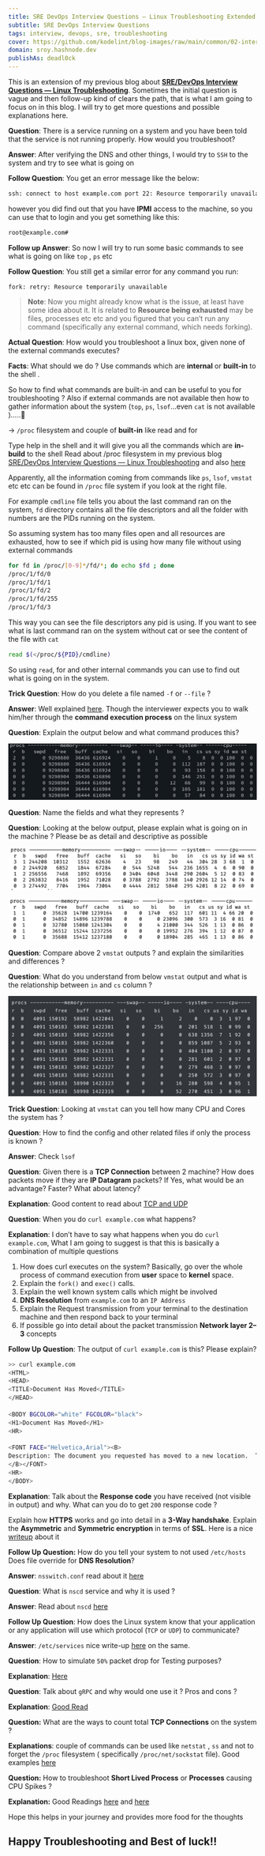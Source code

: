 ```yaml
---
title: SRE DevOps Interview Questions — Linux Troubleshooting Extended
subtitle: SRE DevOps Interview Questions
tags: interview, devops, sre, troubleshooting
cover: https://github.com/kodelint/blog-images/raw/main/common/02-interview-01.jpeg?auto=compress
domain: sroy.hashnode.dev
publishAs: deadl0ck
---
```


This is an extension of my previous blog about **[SRE/DevOps Interview Questions — Linux Troubleshooting](https://awstip.com/sre-devops-interview-questions-linux-troubleshooting-1b8ffe82c16)**. Sometimes the initial question is vague and then follow-up kind of clears the path, that is what I am going to focus on in this blog. I will try to get more questions and possible explanations here.

**Question**: There is a service running on a system and you have been told that the service is not running properly. How would you troubleshoot?

**Answer**: After verifying the DNS and other things, I would try to `SSH` to the system and try to see what is going on

**Follow Question**: You get an error message like the below:
```bash
ssh: connect to host example.com port 22: Resource temporarily unavailable
```

however you did find out that you have **IPMI** access to the machine, so you can use that to login and you get something like this:
```bash
root@example.com#
```

**Follow up Answer**: So now I will try to run some basic commands to see what is going on like `top` , `ps` etc

**Follow Question**: You still get a similar error for any command you run:
```
fork: retry: Resource temporarily unavailable
```
>  **Note**: Now you might already know what is the issue, at least have some idea about it. It is related to **Resource being exhausted** may be files, processes etc etc and you figured that you can’t run any command (specifically any external command, which needs forking).

**Actual Question**: How would you troubleshoot a linux box, given none of the external commands executes?

**Facts**: What should we do ? Use commands which are **internal** or **built-in** to the shell .

So how to find what commands are built-in and can be useful to you for troubleshooting ? Also if external commands are not available then how to gather information about the system (`top`, `ps`, `lsof`…even `cat` is not available )…..🤔

→ `/proc` filesystem and couple of **built-in** like read and for
>  
Type help in the shell and it will give you all the commands which are **in-build** to the shell
Read about /proc filesystem in my previous blog [SRE/DevOps Interview Questions — Linux Troubleshooting](https://awstip.com/sre-devops-interview-questions-linux-troubleshooting-1b8ffe82c16) and also [here](https://www.kernel.org/doc/html/latest/filesystems/proc.html)

Apparently, all the information coming from commands like `ps`, `lsof`, `vmstat` etc etc can be found in `/proc` file system if you look at the right file.

For example `cmdline` file tells you about the last command ran on the system, `fd` directory contains all the file descriptors and all the folder with numbers are the PIDs running on the system.

So assuming system has too many files open and all resources are exhausted, how to see if which pid is using how many file without using external commands
```bash
for fd in /proc/[0-9]*/fd/*; do echo $fd ; done
/proc/1/fd/0
/proc/1/fd/1
/proc/1/fd/2
/proc/1/fd/255
/proc/1/fd/3
```

This way you can see the file descriptors any pid is using. If you want to see what is last command ran on the system without cat or see the content of the file with `cat`
```bash
read $(</proc/${PID}/cmdline)
```
So using `read`, for and other internal commands you can use to find out what is going on in the system.

**Trick Question**: How do you delete a file named `-f` or `--file` ?

**Answer**: Well explained [here](https://www.cyberciti.biz/faq/unix-linux-remove-strange-names-files/). Though the interviewer expects you to walk him/her through the **command execution process** on the linux system

**Question**: Explain the output below and what command produces this?

![](https://github.com/kodelint/blog-images/raw/main/common/02-interview-02.png)

**Question**: Name the fields and what they represents ?

**Question**: Looking at the below output, please explain what is going on in the machine ? Please be as detail and descriptive as possible

![](https://github.com/kodelint/blog-images/raw/main/common/02-interview-03.png)

![](https://github.com/kodelint/blog-images/raw/main/common/02-interview-04.png)

**Question**: Compare above 2 `vmstat` outputs ? and explain the similarities and differences ?

**Question**: What do you understand from below `vmstat` output and what is the relationship between `in` and `cs` column ?

![](https://github.com/kodelint/blog-images/raw/main/common/02-interview-05.png)

**Trick Question**: Looking at `vmstat` can you tell how many CPU and Cores the system has ?

**Question**: How to find the config and other related files if only the process is known ?

**Answer**: Check `lsof`

**Question**: Given there is a **TCP Connection** between 2 machine? How does packets move if they are **IP Datagram** packets? If Yes, what would be an advantage? Faster? What about latency?

**Explanation**: Good content to read about [TCP and UDP](https://www.guru99.com/tcp-vs-udp-understanding-the-difference.html)

**Question**: When you do `curl example.com` what happens?

**Explanation**: I don’t have to say what happens when you do `curl example.com`, What I am going to suggest is that this is basically a combination of multiple questions
>
 1. How does curl executes on the system? Basically, go over the whole process of command execution from **user** space to **kernel** space.
 2. Explain the `fork()` and `exec()` calls.
 3. Explain the well known system calls which might be involved
 4. **DNS Resolution** from `example.com` to an `IP Address`
 5. Explain the Request transmission from your terminal to the destination machine and then respond back to your terminal
 6. If possible go into detail about the packet transmission **Network layer 2–3** concepts

**Follow Up Question**: The output of `curl example.com` is this? Please explain?
```bash
>> curl example.com
<HTML>
<HEAD>
<TITLE>Document Has Moved</TITLE>
</HEAD>

<BODY BGCOLOR="white" FGCOLOR="black">
<H1>Document Has Moved</H1>
<HR>

<FONT FACE="Helvetica,Arial"><B>
Description: The document you requested has moved to a new location.  The new location is "https://www.example.com/".
</B></FONT>
<HR>
</BODY>
```
**Explanation**: Talk about the **Response code** you have received (not visible in output) and why. What can you do to get `200` response code ?

Explain how **HTTPS** works and go into detail in a **3-Way handshake**. Explain the **Asymmetric** and **Symmetric encryption** in terms of **SSL**. Here is a nice [writeup](https://www.digicert.com/faq/ssl-cryptography.htm) about it

**Follow Up Question:** How do you tell your system to not used `/etc/hosts` Does file override for **DNS Resolution**?

**Answer**: `nsswitch.conf` read about it [here](https://www.techtarget.com/searchitchannel/feature/Using-nsswitchconf-to-find-Linux-system-information)

**Question**: What is `nscd` service and why it is used ?

**Answer**: Read about `nscd` [here](https://www.thegeekdiary.com/linux-os-service-nscd/#:~:text=This%20is%20the%20Name%20Service,such%20as%20NIS%20or%20LDAP.)

**Follow Up Question**: How does the Linux system know that your application or any application will use which protocol (`TCP` or `UDP`) to communicate?

**Answer**: `/etc/services` nice write-up [here](https://breanneboland.com/blog/2019/02/22/etc-services-is-made-of-ports-and-people/) on the same.

**Question**: How to simulate `50%` packet drop for Testing purposes?

**Explanation**: [Here](https://www.pico.net/kb/how-can-i-simulate-delayed-and-dropped-packets-in-linux/)

**Question**: Talk about `gRPC` and why would one use it ? Pros and cons ?

**Explanation**: [Good Read](https://blog.dreamfactory.com/grpc-vs-rest-how-does-grpc-compare-with-traditional-rest-apis/#:~:text=%E2%80%9CgRPC%20is%20roughly%207%20times,HTTP%2F2%20by%20gRPC.%E2%80%9D)

**Question:** What are the ways to count total **TCP Connections** on the system ?

**Explanations**: couple of commands can be used like `netstat` , `ss` and not to forget the `/proc` filesystem ( specifically `/proc/net/sockstat` file). Good examples [here](https://sleeplessbeastie.eu/2019/08/07/how-to-count-tcp-connections/#:~:text=Use%20netstat%20%2C%20ss%20or%20files,filesystem%20to%20count%20TCP%20connections.)

**Question:** How to troubleshoot **Short Lived Process** or **Processes** causing CPU Spikes ?

**Explanation:** Good Readings [here](https://www.brendangregg.com/blog/2014-07-28/execsnoop-for-linux.html) and [here](https://tanelpoder.com/posts/high-system-load-low-cpu-utilization-on-linux/)

Hope this helps in your journey and provides more food for the thoughts

## **Happy Troubleshooting and Best of luck!!**
